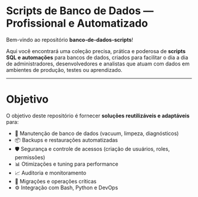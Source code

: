 # Scripts de Banco de Dados — Profissional e Automatizado

Bem-vindo ao repositório **banco-de-dados-scripts**!  

Aqui você encontrará uma coleção precisa, prática e poderosa de **scripts SQL e automações** para bancos de dados, criados para facilitar o dia a dia de administradores, desenvolvedores e analistas que atuam com dados em ambientes de produção, testes ou aprendizado.

---

# Objetivo

O objetivo deste repositório é fornecer **soluções reutilizáveis e adaptáveis** para:

- 🔧 Manutenção de banco de dados (vacuum, limpeza, diagnósticos)
- 📦 Backups e restaurações automatizadas
- 🛡️ Segurança e controle de acessos (criação de usuários, roles, permissões)
- 📊 Otimizações e tuning para performance
- 📈 Auditoria e monitoramento
- 🔄 Migrações e operações críticas
- ⚙️ Integração com Bash, Python e DevOps

